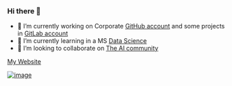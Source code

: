 ### Hi there 👋

- 🔭 I’m currently working on Corporate [GitHub account](https://github.com/jusech5) and some projects in [GitLab account](https://gitlab.com/juusechec)
- 🌱 I’m currently learning in a MS [Data Science](https://estudios.uoc.edu/es/masters-universitarios/data-science/presentacion)
- 👯 I’m looking to collaborate on [The AI community](https://huggingface.co)

[My Website](https://juusechec.github.io/)

[![image](https://user-images.githubusercontent.com/4140058/145160885-bcbe579b-f3c4-4f58-ba84-d52029fc7323.png)](https://github.com/jusech5)

<!--
**juusechec/juusechec** is a ✨ _special_ ✨ repository because its `README.md` (this file) appears on your GitHub profile.

Here are some ideas to get you started:

- 🔭 I’m currently working on ...
- 🌱 I’m currently learning ...
- 👯 I’m looking to collaborate on ...
- 🤔 I’m looking for help with ...
- 💬 Ask me about ...
- 📫 How to reach me: ...
- 😄 Pronouns: ...
- ⚡ Fun fact: ...
-->
